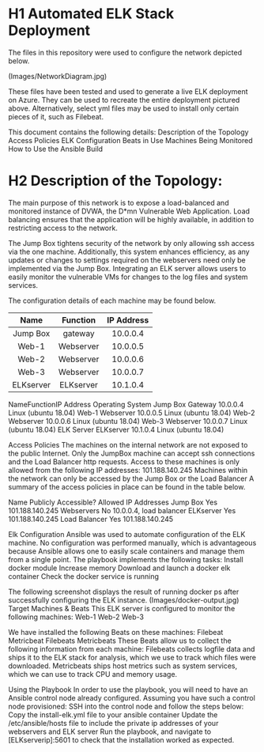 # H1 Automated ELK Stack Deployment

The files in this repository were used to configure the network depicted below.

(Images/NetworkDiagram.jpg)

These files have been tested and used to generate a live ELK deployment on Azure. They can be used to recreate the entire deployment pictured above. Alternatively, select yml files may be used to install only certain pieces of it, such as Filebeat.

This document contains the following details:
Description of the Topology
Access Policies
ELK Configuration
Beats in Use
Machines Being Monitored
How to Use the Ansible Build

# H2 Description of the Topology:

The main purpose of this network is to expose a load-balanced and monitored instance of DVWA, the D*mn Vulnerable Web Application.
Load balancing ensures that the application will be highly available, in addition to restricting access to the network.

The Jump Box tightens security of the network by only allowing ssh access via the one machine. Additionally, this system enhances efficiency, as any updates or changes to settings required on the webservers need only be implemented via the Jump Box.
Integrating an ELK server allows users to easily monitor the vulnerable VMs for changes to the log files and system services.

The configuration details of each machine may be found below.
 
 
| Name      | Function   | IP Address  |
| :-------: |:----------:| :----------:|
| Jump Box  | gateway    | 10.0.0.4    |
| Web-1     | Webserver  | 10.0.0.5    |
| Web-2     | Webserver  | 10.0.0.6    |
| Web-3     | Webserver  | 10.0.0.7    |
| ELKserver | ELKserver  | 10.1.0.4    |
 
NameFunctionIP Address
Operating System
Jump Box 
Gateway
10.0.0.4
Linux (ubuntu 18.04)
Web-1
Webserver
10.0.0.5
Linux (ubuntu 18.04)
Web-2
Webserver
10.0.0.6
Linux (ubuntu 18.04)
Web-3
Webserver
10.0.0.7
Linux (ubuntu 18.04)
ELK Server
ELKserver
10.1.0.4
Linux (ubuntu 18.04)

 
 Access Policies 
The machines on the internal network are not exposed to the public Internet.
Only the JumpBox machine can accept ssh connections and the Load Balancer http requests. Access to these machines is only allowed from the following IP addresses: 101.188.140.245
Machines within the network can only be accessed by the Jump Box or the Load Balancer
A summary of the access policies in place can be found in the table below.
 
Name
Publicly Accessible?
Allowed IP Addresses
Jump Box
Yes
101.188.140.245
Webservers
No
10.0.0.4, load balancer
ELKserver
Yes
101.188.140.245
Load Balancer
Yes
101.188.140.245

 
 
 
Elk Configuration 
Ansible was used to automate configuration of the ELK machine. No configuration was performed manually, which is advantageous because Ansible allows one to easily scale containers and manage them from a single point.
The playbook implements the following tasks:
Install docker module 
Increase memory 
Download and launch a docker elk container 
Check the docker service is running 
 
The following screenshot displays the result of running docker ps after successfully configuring the ELK instance.
(Images/docker-output.jpg)
Target Machines & Beats 
This ELK server is configured to monitor the following machines:
Web-1 
Web-2 
Web-3 
 
We have installed the following Beats on these machines:
Filebeat
Metricbeat
Filebeats Metricbeats These Beats allow us to collect the following information from each machine:
Filebeats collects logfile data and ships it to the ELK stack for analysis, which we use to track which files were downloaded. Metricbeats ships host metrics such as system services, which we can use to track CPU and memory usage.
 
Using the Playbook
 In order to use the playbook, you will need to have an Ansible control node already configured. Assuming you have such a control node provisioned:
SSH into the control node and follow the steps below:
Copy the install-elk.yml file to your ansible container
 Update the /etc/ansible/hosts file to include the private ip addresses of your webservers and ELK server 
Run the playbook, and navigate to [ELKserverip]:5601 to check that the installation worked as expected.
